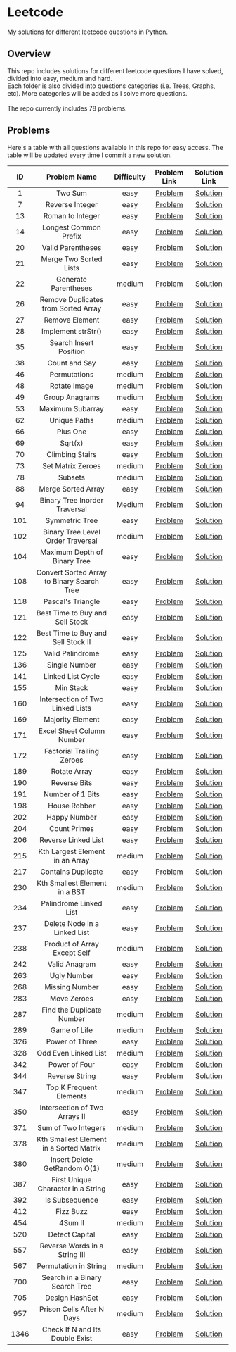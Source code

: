 # Leetcode
My solutions for different leetcode questions in Python.

## Overview
This repo includes solutions for different leetcode questions I have solved, divided into easy, medium and hard.  
Each folder is also divided into questions categories (i.e. Trees, Graphs, etc). More categories will be added as I solve more questions.<br><br>
The repo currently includes 78 problems.

## Problems
Here's a table with all questions available in this repo for easy access. The table will be updated every time I commit a new solution.<br>

| ID | Problem Name | Difficulty | Problem Link | Solution Link |
| :---: | :-----------: | :---: | :---: | :---: |
| 1 | Two Sum | easy | [Problem](https://leetcode.com/problems/two-sum/) | [Solution](https://github.com/karimkhattaby/Leetcode/blob/master/easy/Hash%20Tables/Two%20Sum.py)
| 7 | Reverse Integer | easy | [Problem](https://leetcode.com/problems/reverse-integer/) | [Solution](https://github.com/karimkhattaby/Leetcode/blob/master/easy/Math/Reverse%20Integer.py)
| 13 | Roman to Integer | easy | [Problem](https://leetcode.com/problems/roman-to-integer/) | [Solution](https://github.com/karimkhattaby/Leetcode/blob/master/easy/Strings/Roman%20to%20Integer.py)
| 14 | Longest Common Prefix | easy | [Problem](https://leetcode.com/problems/longest-common-prefix/) | [Solution](https://github.com/karimkhattaby/Leetcode/blob/master/easy/Strings/Longest%20Common%20Prefix.py)
| 20 | Valid Parentheses | easy | [Problem](https://leetcode.com/problems/valid-parentheses/) | [Solution](https://github.com/karimkhattaby/Leetcode/blob/master/easy/Strings/Valid%20Parentheses.py)
| 21 | Merge Two Sorted Lists | easy | [Problem](https://leetcode.com/problems/merge-two-sorted-lists/) | [Solution](https://github.com/karimkhattaby/Leetcode/blob/master/easy/Linked%20Lists/Merge%20Two%20Sorted%20Lists.py)
| 22 | Generate Parentheses | medium | [Problem](https://leetcode.com/problems/generate-parentheses/) | [Solution](https://github.com/karimkhattaby/Leetcode/blob/master/medium/Backtracking/Generate%20Parentheses.py)
| 26 | Remove Duplicates from Sorted Array | easy | [Problem](https://leetcode.com/problems/remove-duplicates-from-sorted-array/) | [Solution](https://github.com/karimkhattaby/Leetcode/blob/master/easy/Arrays/Remove%20Duplicates%20from%20Sorted%20Array.py)
| 27 | Remove Element | easy | [Problem](https://leetcode.com/problems/remove-element/) | [Solution](https://github.com/karimkhattaby/Leetcode/blob/master/easy/Arrays/Remove%20Element.py)
| 28 | Implement strStr() | easy | [Problem](https://leetcode.com/problems/implement-strstr/) | [Solution](https://github.com/karimkhattaby/Leetcode/blob/master/easy/Strings/Implement%20strStr.py)
| 35 | Search Insert Position | easy | [Problem](https://leetcode.com/problems/search-insert-position/) | [Solution](https://github.com/karimkhattaby/Leetcode/blob/master/easy/Binary%20Search/Search%20Insert%20Position.py)
| 38 | Count and Say | easy | [Problem](https://leetcode.com/problems/count-and-say/) | [Solution](https://github.com/karimkhattaby/Leetcode/blob/master/easy/Strings/Count%20and%20Say.py)
| 46 | Permutations | medium | [Problem](https://leetcode.com/problems/permutations/) | [Solution](https://github.com/karimkhattaby/Leetcode/blob/master/medium/Backtracking/Permutations.py)
| 48 | Rotate Image | medium | [Problem](https://leetcode.com/problems/rotate-image/) | [Solution](https://github.com/karimkhattaby/Leetcode/blob/master/medium/Arrays/Rotate%20Image.py)
| 49 | Group Anagrams | medium | [Problem](https://leetcode.com/problems/group-anagrams/) | [Solution](https://github.com/karimkhattaby/Leetcode/blob/master/medium/Hash%20Tables/Group%20Anagrams.py)
| 53 | Maximum Subarray | easy | [Problem](https://leetcode.com/problems/maximum-subarray/) | [Solution](https://github.com/karimkhattaby/Leetcode/blob/master/easy/DP/Maximum%20Subarray.py)
| 62 | Unique Paths | medium | [Problem](https://leetcode.com/problems/unique-paths/) | [Solution](https://github.com/karimkhattaby/Leetcode/blob/master/medium/DP/Unique%20Paths.py)
| 66 | Plus One | easy | [Problem](https://leetcode.com/problems/plus-one/) | [Solution](https://github.com/karimkhattaby/Leetcode/blob/master/easy/Arrays/Plus%20One.py)
| 69 | Sqrt(x) | easy | [Problem](https://leetcode.com/problems/sqrtx/) | [Solution](https://github.com/karimkhattaby/Leetcode/blob/master/easy/Math/Sqrtx.py)
| 70 | Climbing Stairs | easy | [Problem](https://leetcode.com/problems/climbing-stairs/) | [Solution](https://github.com/karimkhattaby/Leetcode/blob/master/easy/DP/Climbing%20Stairs.py)
| 73 | Set Matrix Zeroes | medium | [Problem](https://leetcode.com/problems/set-matrix-zeroes/) | [Solution](https://github.com/karimkhattaby/Leetcode/blob/master/medium/Arrays/Set%20Matrix%20Zeroes.py)
| 78 | Subsets | medium | [Problem](https://leetcode.com/problems/subsets/) | [Solution](https://github.com/karimkhattaby/Leetcode/blob/master/medium/Backtracking/Subsets.py)
| 88 | Merge Sorted Array | easy | [Problem](https://leetcode.com/problems/merge-sorted-array/) | [Solution](https://github.com/karimkhattaby/Leetcode/blob/master/easy/Arrays/Merge%20Sorted%20Array.py)
| 94 | Binary Tree Inorder Traversal | Medium | [Problem](https://leetcode.com/problems/binary-tree-inorder-traversal/) | [Solution](https://github.com/karimkhattaby/Leetcode/blob/master/medium/Trees/Binary%20Tree%20Inorder%20Traversal.py)
| 101 | Symmetric Tree | easy | [Problem](https://leetcode.com/problems/symmetric-tree/) | [Solution](https://github.com/karimkhattaby/Leetcode/blob/master/easy/Trees/Symmetric%20Tree.py)
| 102 | Binary Tree Level Order Traversal | medium | [Problem](https://leetcode.com/problems/binary-tree-level-order-traversal/) | [Solution](https://github.com/karimkhattaby/Leetcode/blob/master/medium/Trees/Binary%20Tree%20Level%20Order%20Traversal.py)
| 104 | Maximum Depth of Binary Tree | easy | [Problem](https://leetcode.com/problems/maximum-depth-of-binary-tree/) | [Solution](https://github.com/karimkhattaby/Leetcode/blob/master/easy/Trees/Maximum%20Depth%20of%20Binary%20Tree.py)
| 108 | Convert Sorted Array to Binary Search Tree | easy | [Problem](https://leetcode.com/problems/convert-sorted-array-to-binary-search-tree/) | [Solution](https://github.com/karimkhattaby/Leetcode/blob/master/easy/BST/Convert%20Sorted%20Array%20to%20Binary%20Search%20Tree.py)
| 118 | Pascal's Triangle | easy | [Problem](https://leetcode.com/problems/pascals-triangle/) | [Solution](https://github.com/karimkhattaby/Leetcode/blob/master/easy/DP/Pascal%27s%20Triangle.py)
| 121 | Best Time to Buy and Sell Stock | easy | [Problem](https://leetcode.com/problems/best-time-to-buy-and-sell-stock/) | [Solution](https://github.com/karimkhattaby/Leetcode/blob/master/easy/DP/Best%20Time%20to%20Buy%20and%20Sell%20Stock.py)
| 122 | Best Time to Buy and Sell Stock II | easy | [Problem](https://leetcode.com/problems/best-time-to-buy-and-sell-stock-ii/) | [Solution](https://github.com/karimkhattaby/Leetcode/blob/master/easy/Greedy/Best%20Time%20to%20Buy%20and%20Sell%20Stock%20II.py)
| 125 | Valid Palindrome | easy | [Problem](https://leetcode.com/problems/valid-palindrome/) | [Solution](https://github.com/karimkhattaby/Leetcode/blob/master/easy/Strings/Valid%20Palindrome.py)
| 136 | Single Number | easy | [Problem](https://leetcode.com/problems/single-number/) | [Solution](https://github.com/karimkhattaby/Leetcode/blob/master/easy/Arrays/Single%20Number.py)
| 141 | Linked List Cycle | easy | [Problem](https://leetcode.com/problems/linked-list-cycle/) | [Solution](https://github.com/karimkhattaby/Leetcode/blob/master/easy/Linked%20Lists/Linked%20List%20Cycle.py)
| 155 | Min Stack | easy | [Problem](https://leetcode.com/problems/min-stack/) | [Solution](https://github.com/karimkhattaby/Leetcode/blob/master/easy/OOD/Min%20Stack.py)
| 160 | Intersection of Two Linked Lists | easy | [Problem](https://leetcode.com/problems/intersection-of-two-linked-lists/) | [Solution](https://github.com/karimkhattaby/Leetcode/blob/master/easy/Linked%20Lists/Intersection%20of%20Two%20Linked%20Lists.py)
| 169 | Majority Element | easy | [Problem](https://leetcode.com/problems/majority-element/) | [Solution](https://github.com/karimkhattaby/Leetcode/blob/master/easy/Arrays/Majority%20Element.py)
| 171 | Excel Sheet Column Number | easy | [Problem](https://leetcode.com/problems/excel-sheet-column-number/) | [Solution](https://github.com/karimkhattaby/Leetcode/blob/master/easy/Strings/Excel%20Sheet%20Column%20Number.py)
| 172 | Factorial Trailing Zeroes | easy | [Problem](https://leetcode.com/problems/factorial-trailing-zeroes/) | [Solution](https://github.com/karimkhattaby/Leetcode/blob/master/easy/Math/Factorial%20Trailing%20Zeroes.py)
| 189 | Rotate Array | easy | [Problem](https://leetcode.com/problems/rotate-array/) | [Solution](https://github.com/karimkhattaby/Leetcode/blob/master/easy/Arrays/Rotate%20Array.py)
| 190 | Reverse Bits | easy | [Problem](https://leetcode.com/problems/reverse-bits/) | [Solution](https://github.com/karimkhattaby/Leetcode/blob/master/easy/Bit%20Manipulation/Reverse%20Bits.py)
| 191 | Number of 1 Bits | easy | [Problem](https://leetcode.com/problems/number-of-1-bits/) | [Solution](https://github.com/karimkhattaby/Leetcode/blob/master/easy/Bit%20Manipulation/Number%20of%201%20Bits.py)
| 198 | House Robber | easy | [Problem](https://leetcode.com/problems/house-robber/) | [Solution](https://github.com/karimkhattaby/Leetcode/blob/master/easy/DP/House%20Robber.py)
| 202 | Happy Number | easy | [Problem](https://leetcode.com/problems/happy-number/) | [Solution](https://github.com/karimkhattaby/Leetcode/blob/master/easy/Hash%20Tables/Happy%20Number.py)
| 204 | Count Primes | easy | [Problem](https://leetcode.com/problems/count-primes/) | [Solution](https://github.com/karimkhattaby/Leetcode/blob/master/easy/Math/Count%20Primes.py)
| 206 | Reverse Linked List | easy | [Problem](https://leetcode.com/problems/reverse-linked-list/) | [Solution](https://github.com/karimkhattaby/Leetcode/blob/master/easy/Linked%20Lists/Reverse%20Linked%20List.py)
| 215 | Kth Largest Element in an Array | medium | [Problem](https://leetcode.com/problems/kth-largest-element-in-an-array/) | [Solution](https://github.com/karimkhattaby/Leetcode/blob/master/medium/Heaps/Kth%20Largest%20Element%20in%20an%20Array.py)
| 217 | Contains Duplicate | easy | [Problem](https://leetcode.com/problems/contains-duplicate/) | [Solution](https://github.com/karimkhattaby/Leetcode/blob/master/easy/Arrays/Contains%20Duplicate.py)
| 230 | Kth Smallest Element in a BST | medium | [Problem](https://leetcode.com/problems/kth-smallest-element-in-a-bst/) | [Solution](https://github.com/karimkhattaby/Leetcode/blob/master/medium/BST/Kth%20Smallest%20Element%20in%20a%20BST.py)
| 234 | Palindrome Linked List | easy | [Problem](https://leetcode.com/problems/palindrome-linked-list/) | [Solution](https://github.com/karimkhattaby/Leetcode/blob/master/easy/Linked%20Lists/Palindrome%20Linked%20List.py)
| 237 | Delete Node in a Linked List | easy | [Problem](https://leetcode.com/problems/delete-node-in-a-linked-list/) | [Solution](https://github.com/karimkhattaby/Leetcode/blob/master/easy/Linked%20Lists/Delete%20Node%20in%20a%20Linked%20List.py)
| 238 | Product of Array Except Self | medium | [Problem](https://leetcode.com/problems/product-of-array-except-self/) | [Solution](https://github.com/karimkhattaby/Leetcode/blob/master/medium/Arrays/Product%20of%20Array%20Except%20Self.py)
| 242 | Valid Anagram | easy | [Problem](https://leetcode.com/problems/valid-anagram/) | [Solution](https://github.com/karimkhattaby/Leetcode/blob/master/easy/Strings/Valid%20Anagram.py)
| 263 | Ugly Number | easy | [Problem](https://leetcode.com/problems/ugly-number/) | [Solution](https://github.com/karimkhattaby/Leetcode/blob/master/easy/Math/Ugly%20Number.py)
| 268 | Missing Number | easy | [Problem](https://leetcode.com/problems/missing-number/) | [Solution](https://github.com/karimkhattaby/Leetcode/blob/master/easy/Arrays/Missing%20Number.py)
| 283 | Move Zeroes | easy | [Problem](https://leetcode.com/problems/move-zeroes/) | [Solution](https://github.com/karimkhattaby/Leetcode/blob/master/easy/2%20pointers/Move%20Zeroes.py)
| 287 | Find the Duplicate Number | medium | [Problem](https://leetcode.com/problems/find-the-duplicate-number/) | [Solution](https://github.com/karimkhattaby/Leetcode/blob/master/medium/Arrays/Find%20the%20Duplicate%20Number.py)
| 289 | Game of Life | medium | [Problem](https://leetcode.com/problems/game-of-life/) | [Solution](https://github.com/karimkhattaby/Leetcode/blob/master/medium/Arrays/Game%20of%20Life.py)
| 326 | Power of Three | easy | [Problem](https://leetcode.com/problems/power-of-three/) | [Solution](https://github.com/karimkhattaby/Leetcode/blob/master/easy/Math/Power%20of%20Three.py)
| 328 | Odd Even Linked List | medium | [Problem](https://leetcode.com/problems/odd-even-linked-list/) | [Solution](https://github.com/karimkhattaby/Leetcode/blob/master/medium/Linked%20Lists/Odd%20Even%20Linked%20List.py)
| 342 | Power of Four | easy | [Problem](https://leetcode.com/problems/power-of-four/) | [Solution](https://github.com/karimkhattaby/Leetcode/blob/master/easy/Math/Power%20of%20Four.py)
| 344 | Reverse String | easy | [Problem](https://leetcode.com/problems/reverse-string/) | [Solution](https://github.com/karimkhattaby/Leetcode/blob/master/easy/Strings/Reverse%20String.py)
| 347 | Top K Frequent Elements | medium | [Problem](https://leetcode.com/problems/top-k-frequent-elements/) | [Solution](https://github.com/karimkhattaby/Leetcode/blob/master/medium/Heaps/Top%20K%20Frequent%20Elements.py)
| 350 | Intersection of Two Arrays II | easy | [Problem](https://leetcode.com/problems/intersection-of-two-arrays-ii/) | [Solution](https://github.com/karimkhattaby/Leetcode/blob/master/easy/Arrays/Intersection%20of%20Two%20Arrays%20II.py)
| 371 | Sum of Two Integers | medium | [Problem](https://leetcode.com/problems/sum-of-two-integers/) | [Solution](https://github.com/karimkhattaby/Leetcode/blob/master/medium/Bit%20Manipulation/Sum%20of%20Two%20Integers.py)
| 378 | Kth Smallest Element in a Sorted Matrix | medium | [Problem](https://leetcode.com/problems/kth-smallest-element-in-a-sorted-matrix/) | [Solution](https://github.com/karimkhattaby/Leetcode/blob/master/medium/Heaps/Kth%20Smallest%20Element%20in%20a%20Sorted%20Matrix.py)
| 380 | Insert Delete GetRandom O(1) | medium | [Problem](https://leetcode.com/problems/insert-delete-getrandom-o1/) | [Solution](https://github.com/karimkhattaby/Leetcode/blob/master/medium/OOD/Insert%20Delete%20GetRandom%20O%281%29.py)
| 387 | First Unique Character in a String | easy | [Problem](https://leetcode.com/problems/first-unique-character-in-a-string/) | [Solution](https://github.com/karimkhattaby/Leetcode/blob/master/easy/Strings/First%20Unique%20Character%20in%20a%20String.py)
| 392 | Is Subsequence | easy | [Problem](https://leetcode.com/problems/is-subsequence) | [Solution](https://github.com/karimkhattaby/Leetcode/blob/master/easy/2%20pointers/Is%20Subsequence.py)
| 412 | Fizz Buzz | easy | [Problem](https://leetcode.com/problems/fizz-buzz/) | [Solution](https://github.com/karimkhattaby/Leetcode/blob/master/easy/Arrays/Fizz%20Buzz.py)
| 454 | 4Sum II | medium | [Problem](https://leetcode.com/problems/4sum-ii/) | [Solution](https://github.com/karimkhattaby/Leetcode/blob/master/medium/Arrays/4Sum%20II.py)
| 520 | Detect Capital | easy | [Problem](https://leetcode.com/problems/detect-capital/) | [Solution](https://github.com/karimkhattaby/Leetcode/blob/master/easy/Strings/Detect%20Capital.py)
| 557 | Reverse Words in a String III | easy | [Problem](https://leetcode.com/problems/reverse-words-in-a-string-iii/) | [Solution](https://github.com/karimkhattaby/Leetcode/blob/master/easy/Strings/Reverse%20Words%20in%20a%20String%20III.py)
| 567 | Permutation in String | medium | [Problem](https://leetcode.com/problems/permutation-in-string/) | [Solution](https://github.com/karimkhattaby/Leetcode/blob/master/medium/Strings/Permutation%20in%20String.py)
| 700 | Search in a Binary Search Tree | easy | [Problem](https://leetcode.com/problems/search-in-a-binary-search-tree/) | [Solution](https://github.com/karimkhattaby/Leetcode/blob/master/easy/BST/Search%20in%20a%20BST.py)
| 705 | Design HashSet | easy | [Problem](https://leetcode.com/problems/design-hashset/) | [Solution](https://github.com/karimkhattaby/Leetcode/blob/master/easy/OOD/Design%20HashSet.py)
| 957 | Prison Cells After N Days | medium | [Problem](https://leetcode.com/problems/prison-cells-after-n-days/) | [Solution](https://github.com/karimkhattaby/Leetcode/blob/master/medium/Bit%20Manipulation/Prison%20Cells%20After%20N%20Days.py)
| 1346 | Check If N and Its Double Exist | easy | [Problem](https://leetcode.com/problems/check-if-n-and-its-double-exist/) | [Solution](https://github.com/karimkhattaby/Leetcode/blob/master/easy/Hash%20Tables/Check%20If%20N%20and%20Its%20Double%20Exist.py)
